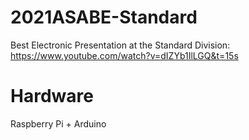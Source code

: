# 2021ASABE-Standard
Best Electronic Presentation at the Standard Division: https://www.youtube.com/watch?v=dIZYb1IlLGQ&t=15s
# Hardware
Raspberry Pi + Arduino
